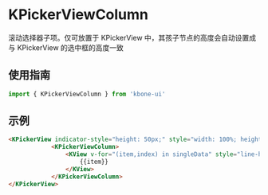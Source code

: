 # KPickerViewColumn

滚动选择器子项。仅可放置于 KPickerView 中，其孩子节点的高度会自动设置成与 KPickerView 的选中框的高度一致

## 使用指南

```js
import { KPickerViewColumn } from 'kbone-ui'
```

## 示例

```html
<KPickerView indicator-style="height: 50px;" style="width: 100%; height: 300px;" @change="changeIndex">
            <KPickerViewColumn>
                <KView v-for="(item,index) in singleData" style="line-height: 50px;" :key="index" >
                    {{item}}
                </KView>
            </KPickerViewColumn>
</KPickerView>
```

<KPickerDemo/>